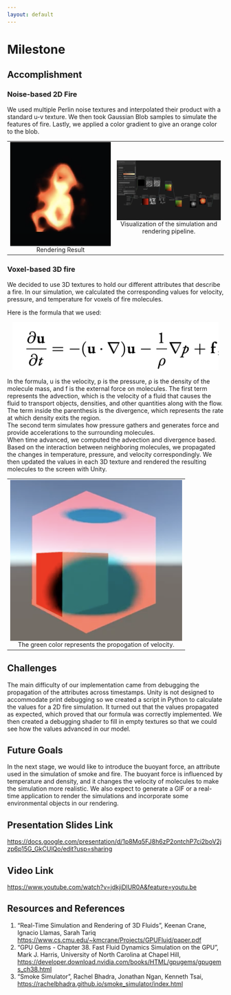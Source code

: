 ```yaml
---
layout: default
---
```


# Milestone

## Accomplishment 
 
### Noise-based 2D Fire
We used multiple Perlin noise textures and interpolated their product with a standard u-v texture. We then took Gaussian Blob samples to simulate the features of fire. Lastly, we applied a color gradient to give an orange color to the blob.
<div align="middle">
  <table style="width=100%">
    <tr>
      <td>
        <img src="assets/images/fire.png" align="middle" width="400px"/>
        <figcaption align="middle">Rendering Result</figcaption>
      </td>
<td>
        <img src="assets/images/sim_pipeline.png" align="middle" width="400px"/>
        <figcaption align="middle">Visualization of the simulation and rendering pipeline. </figcaption>
      </td>    
  </table>
</div>

### Voxel-based 3D fire

We decided to use 3D textures to hold our different attributes that describe a fire. In our simulation, we calculated the corresponding values for velocity, pressure, and temperature for voxels of fire molecules.

Here is the formula that we used: 

<div align="center">
<img src="assets/images/formula.png" width="480px" />
<figcaption align="middle">  </figcaption>
</div> 

In the formula, u is the velocity, p is the pressure, ρ is the density of the molecule mass, and f is the external force on molecules. The first term represents the advection, which is the velocity of a fluid that causes the fluid to transport objects, densities, and other quantities along with the flow. The term inside the parenthesis is the divergence, which represents the rate at which density exits the region. <br/>
The second term simulates how pressure gathers and generates force and provide accelerations to the surrounding molecules. <br/>
When time advanced, we computed the advection and divergence based. Based on the interaction between neighboring molecules, we propagated the changes in temperature, pressure, and velocity correspondingly. We then updated the values in each 3D texture and rendered the resulting molecules to the screen with Unity. <br/>

<div align="middle">
  <table style="width=100%">
    <tr>
      <td>
        <img src="assets/images/sim_box.png" align="middle" width="400px"/>
        <figcaption align="middle">The green color represents the propogation of velocity.</figcaption>
      </td>    
  </table>
</div>


## Challenges

The main difficulty of our implementation came from debugging the propagation of the attributes across timestamps. Unity is not designed to accommodate print debugging so we created a script in Python to calculate the values for a 2D fire simulation. It turned out that the values propagated as expected, which proved that our formula was correctly implemented. We then created a debugging shader to fill in empty textures so that we could see how the values advanced in our model. 

## Future Goals 

In the next stage, we would like to introduce the buoyant force, an attribute used in the simulation of smoke and fire. The buoyant force is influenced by temperature and density, and it changes the velocity of molecules to make the simulation more realistic. 
We also expect to generate a GIF or a real-time application to render the simulations and incorporate some environmental objects in our rendering. 


## Presentation Slides Link

https://docs.google.com/presentation/d/1p8Mq5FJ8h6zP2ontchP7ci2boV2jzp6p15G_GkCUlQo/edit?usp=sharing

## Video Link 
https://www.youtube.com/watch?v=jdkjiDlUR0A&feature=youtu.be 

## Resources and References

1. “Real-Time Simulation and Rendering of 3D Fluids”, Keenan Crane, Ignacio Llamas, Sarah Tariq
https://www.cs.cmu.edu/~kmcrane/Projects/GPUFluid/paper.pdf  
2. “GPU Gems - Chapter 38. Fast Fluid Dynamics Simulation on the GPU”, Mark J. Harris,
University of North Carolina at Chapel Hill, https://developer.download.nvidia.com/books/HTML/gpugems/gpugems_ch38.html
3. “Smoke Simulator”, Rachel Bhadra, Jonathan Ngan, Kenneth Tsai, https://rachelbhadra.github.io/smoke_simulator/index.html

